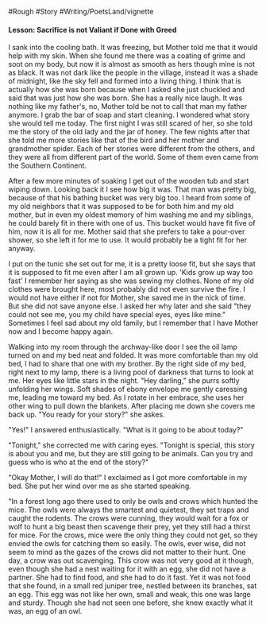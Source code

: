 #Rough #Story #Writing/PoetsLand/vignette 

#### Lesson: Sacrifice is not Valiant if Done with Greed 


I sank into the cooling bath. It was freezing, but Mother told me that it would help with my skin. When she found me there was a coating of grime and soot on my body, but now it is almost as smooth as hers though mine is not as black. It was not dark like the people in the village, instead it was a shade of midnight, like the sky fell and formed into a living thing. I think that is actually how she was born because when I asked she just chuckled and said that was just how she was born. She has a really nice laugh. It was nothing like my father's, no, Mother told be not to call that man my father anymore. I grab the bar of soap and start cleaning. I wondered what story she would tell me today. The first night I was still scared of her, so she told me the story of the old lady and the jar of honey. The few nights after that she told me more stories like that of the bird and her mother and grandmother spider. Each of her stories were different from the others, and they were all from different part of the world. Some of them even came from the Southern Continent. 

After a few more minutes of soaking I get out of the wooden tub and start wiping down. Looking back it I see how big it was. That man was pretty big, because of that his bathing bucket was very big too. I heard from some of my old neighbors that it was supposed to be for both him and my old mother, but in even my oldest memory of him washing me and my siblings, he could barely fit in there with one of us. This bucket would have fit five of him, now it is all for me. Mother said that she prefers to take a pour-over shower, so she left it for me to use. It would probably be a tight fit for her anyway. 

I put on the tunic she set out for me, it is a pretty loose fit, but she says that it is supposed to fit me even after I am all grown up. 'Kids grow up way too fast' I remember her saying as she was sewing my clothes. None of my old clothes were brought here, most probably did not even survive the fire. I would not have either if not for Mother, she saved me in the nick of time. But she did not save anyone else. I asked her why later and she said "they could not see me, you my child have special eyes, eyes like mine." Sometimes I feel sad about my old family, but I remember that I have Mother now and I become happy again. 

Walking into my room through the archway-like door I see the oil lamp turned on and my bed neat and folded. It was more comfortable than my old bed, I had to share that one with my brother. By the right side of my bed, right next to my lamp, there is a living pool of darkness that turns to look at me. Her eyes like little stars in the night. "Hey darling," she purrs softly unfolding her wings. Soft shades of ebony envelope me gently caressing me, leading me toward my bed. As I rotate in her embrace, she uses her other wing to pull down the blankets. After placing me down she covers me back up. "You ready for your story?" she askes. 

"Yes!" I answered enthusiastically. "What is it going to be about today?"

"Tonight," she corrected me with caring eyes. "Tonight is special, this story is about you and me, but they are still going to be animals. Can you try and guess who is who at the end of the story?"

"Okay Mother, I will do that!" I exclaimed as I got more comfortable in my bed. She put her wind over me as she started speaking.

"In a forest long ago there used to only be owls and crows which hunted the mice. The owls were always the smartest and quietest, they set traps and caught the rodents. The crows were cunning, they would wait for a fox or wolf to hunt a big beast then scavenge their prey, yet they still had a thirst for mice. For the crows, mice were the only thing they could not get, so they envied the owls for catching them so easily. The owls, ever wise, did not seem to mind as the gazes of the crows did not matter to their hunt. 
One day, a crow was out scavenging. This crow was not very good at it though, even though she had a nest waiting for it with an egg, she did not have a partner. She had to find food, and she had to do it fast. Yet it was not food that she found, in a small red juniper tree, nestled between its branches, sat an egg. This egg was not like her own, small and weak, this one was large and sturdy. Though she had not seen one before, she knew exactly what it was, an egg of an owl. 
